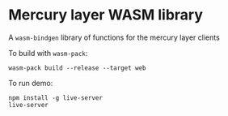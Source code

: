 # Mercury layer WASM library

A `wasm-bindgen` library of functions for the mercury layer clients

To build with `wasm-pack`:

```
wasm-pack build --release --target web
```

To run demo: 

```
npm install -g live-server
live-server
```
